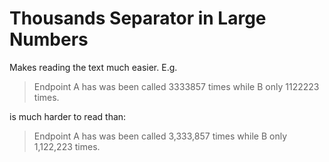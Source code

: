 Thousands Separator in Large Numbers
==== 

Makes reading the text much easier. E.g. 

>  Endpoint A has was been called  3333857 times while B only 1122223 times.

is much harder to read than: 

>  Endpoint A has was been called  3,333,857 times while B only 1,122,223 times.
